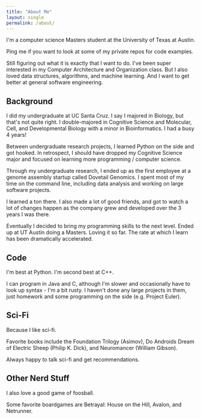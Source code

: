 ```yaml
---
title: "About Me"
layout: single
permalink: /about/
---
```


I'm a computer science Masters student at the University of Texas at Austin.

Ping me if you want to look at some of my private repos for code examples.

Still figuring out what it is exactly that I want to do. I've been super interested in my Computer Architecture and Organization class. But I also loved data structures, algorithms, and machine learning. And I want to get better at general software engineering. 



## Background
I did my undergraduate at UC Santa Cruz. I say I majored in Biology, but that's not quite right. I double-majored in Cognitive Science and Molecular, Cell, and Developmental Biology with a minor in Bioinformatics. I had a busy 4 years! 

Between undergraduate research projects, I learned Python on the side and got hooked. In retrospect, I should have dropped my Cognitive Science major and focused on learning more programming / computer science.

Through my undergraduate research, I ended up as the first employee at a genome assembly startup called Dovetail Genomics. I spent most of my time on the command line, including data analysis and working on large software projects. 

I learned a ton there. I also made a lot of good friends, and got to watch a lot of changes happen as the company grew and developed over the 3 years I was there.

Eventually I decided to bring my programming skills to the next level. Ended up at UT Austin doing a Masters. Loving it so far. The rate at which I learn has been dramatically accelerated.

## Code
I'm best at Python. I'm second best at C++. 

I can program in Java and C, although I'm slower and occasionally have to look up syntax - I'm a bit rusty. I haven't done any large projects in them, just homework and some programming on the side (e.g. Project Euler).

## Sci-Fi
Because I like sci-fi.

Favorite books include the Foundation Trilogy (Asimov), Do Androids Dream of Electric Sheep (Philip K. Dick), and Neuromancer (William Gibson). 

Always happy to talk sci-fi and get recommendations. 

## Other Nerd Stuff
I also love a good game of foosball.

Some favorite boardgames are Betrayal: House on the Hill, Avalon, and Netrunner.
